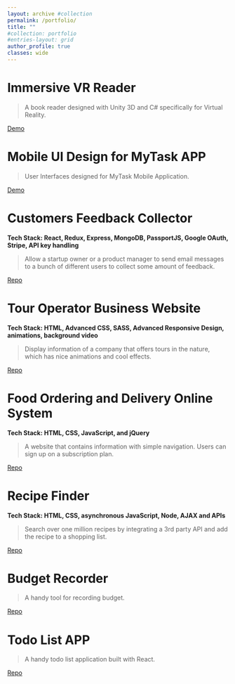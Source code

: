 ```yaml
---
layout: archive #collection
permalink: /portfolio/
title: ""
#collection: portfolio
#entries-layout: grid
author_profile: true
classes: wide
---
```


# Immersive VR Reader
>A book reader designed with Unity 3D and C# specifically for Virtual Reality.

<a href="https://youtu.be/XDZK9TErmBA" class="btn btn--info" target="_blank">Demo</a>

# Mobile UI Design for MyTask APP
>User Interfaces designed for MyTask Mobile Application.

<a href="../_posts/2019-09-01-mytask.md" class="btn btn--info" target="_blank">Demo</a>

# Customers Feedback Collector
**Tech Stack: React, Redux, Express, MongoDB, PassportJS, Google OAuth, Stripe, API key handling**
>Allow a startup owner or a product manager to send email messages to a bunch of different users to collect some amount of feedback.

<a href="https://github.com/YifanBu/Feedback-Collector" class="btn btn--info" target="_blank">Repo</a>

# Tour Operator Business Website
**Tech Stack: HTML, Advanced CSS, SASS, Advanced Responsive Design, animations, background video**
>Display information of a company that offers tours in the nature, which has nice animations and cool effects.

<a href="https://github.com/YifanBu/Tour-Operator" class="btn btn--info" target="_blank">Repo</a>

# Food Ordering and Delivery Online System  
**Tech Stack: HTML, CSS, JavaScript, and jQuery**
>A website that contains information with simple navigation. Users can sign up on a subscription plan.

<a href="https://github.com/YifanBu/Food-Delivery" class="btn btn--info" target="_blank">Repo</a>

# Recipe Finder
**Tech Stack: HTML, CSS, asynchronous JavaScript, Node, AJAX and APIs**
>Search over one million recipes by integrating a 3rd party API and add the recipe to a shopping list. 

<a href="https://github.com/YifanBu/Recipe-Finder" class="btn btn--info" target="_blank">Repo</a>

# Budget Recorder
>A handy tool for recording budget.

<a href="https://github.com/YifanBu/Budget-Recorder" class="btn btn--info" target="_blank">Repo</a>

# Todo List APP
>A handy todo list application built with React.

<a href="https://github.com/YifanBu/todo-list" class="btn btn--info" target="_blank">Repo</a>
